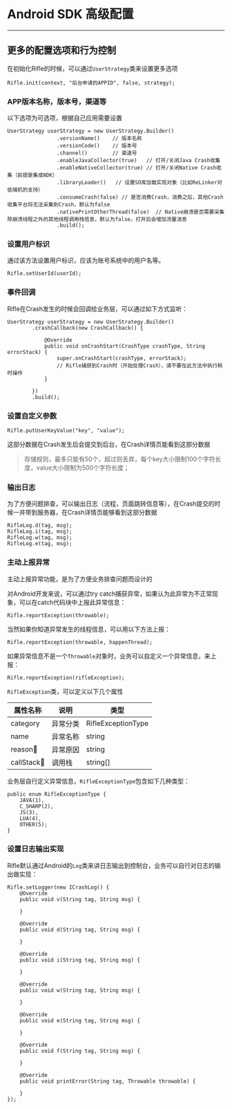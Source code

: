 # Android SDK 高级配置

---

## 更多的配置选项和行为控制
在初始化Rifle的时候，可以通过`UserStrategy`类来设置更多选项

```
Rifle.init(context, "后台申请的APPID", false, strategy);
```

### APP版本名称，版本号，渠道等
以下选项为可选项，根据自己应用需要设置

```
UserStrategy userStrategy = new UserStrategy.Builder()
                .versionName()    // 版本名称
                .versionCode()    // 版本号
                .channel()        // 渠道号
                .enableJavaCollector(true)   // 打开/关闭Java Crash收集
                .enableNativeCollector(true) // 打开/关闭Native Crash收集（前提是集成NDK）
                .libraryLoader()   // 设置SO库加载实现对象（比如ReLinker对低端机的支持）
                .consumeCrash(false) // 是否消费Crash，消费之后，其他Crash收集平台将无法采集到Crash，默认为false
                .nativePrintOtherThread(false)  // Native崩溃是否需要采集除崩溃线程之外的其他线程调用栈信息，默认为false，打开后会增加流量消息
                .build();
```

### 设置用户标识
通过该方法设置用户标识，应该为账号系统中的用户名等。

```
Rifle.setUserId(userId);
```

### 事件回调
Rifle在Crash发生的时候会回调给业务层，可以通过如下方式监听：

```
UserStrategy userStrategy = new UserStrategy.Builder()
        .crashCallback(new CrashCallback() {
            
            @Override
            public void onCrashStart(CrashType crashType, String errorStack) {
                super.onCrashStart(crashType, errorStack);
                // Rifle捕获到Crash时（开始处理Crash），请不要在此方法中执行耗时操作
            }

        })
        .build();
```

### 设置自定义参数
```
Rifle.putUserKeyValue("key", "value");
```
这部分数据在Crash发生后会提交到后台，在Crash详情页能看到这部分数据
> 存储规则，最多只能有50个，超过则丢弃，每个key大小限制100个字符长度，value大小限制为500个字符长度；

### 输出日志
为了方便问题排查，可以输出日志（流程，页面跳转信息等），在Crash提交的时候一并带到服务器，在Crash详情页能够看到这部分数据

```
RifleLog.d(tag, msg);
RifleLog.i(tag, msg);
RifleLog.w(tag, msg);
RifleLog.e(tag, msg);
```

### 主动上报异常
主动上报异常功能，是为了方便业务排查问题而设计的

对Android开发来说，可以通过try catch捕获异常，如果认为此异常为不正常现象，可以在catch代码块中上报此异常信息：

```
Rifle.reportException(throwable);
```

当然如果你知道异常发生的线程信息，可以用以下方法上报：

```
Rifle.reportException(throwable, happenThread);
```

如果异常信息不是一个`Throwable`对象时，业务可以自定义一个异常信息，来上报：

```
Rifle.reportException(rifleException);
```
`RifleException`类，可以定义以下几个属性

| 属性名称 | 说明 | 类型 |
| ------ | ------ | ------ |
| category | 异常分类 | RifleExceptionType |
| name| 异常名称 |string |
| reason| 异常原因 |string |
| callStack| 调用栈 | string[] |

业务层自行定义异常信息，`RifleExceptionType`包含如下几种类型：

```
public enum RifleExceptionType {
    JAVA(1),
    C_SHARP(2),
    JS(3),
    LUA(4),
    OTHER(5);
}
```

### 设置日志输出实现
Rifle默认通过Android的`Log`类来讲日志输出到控制台，业务可以自行对日志的输出做实现：

```
Rifle.setLogger(new ICrashLog() {
    @Override
    public void v(String tag, String msg) {
        
    }

    @Override
    public void d(String tag, String msg) {

    }

    @Override
    public void i(String tag, String msg) {

    }

    @Override
    public void w(String tag, String msg) {

    }

    @Override
    public void e(String tag, String msg) {

    }

    @Override
    public void f(String tag, String msg) {

    }

    @Override
    public void printError(String tag, Throwable throwable) {

    }
});
```




